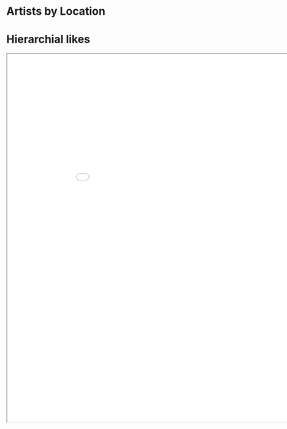 # Artists by Location
<div id="chart_div" class="geoChart" data-url="data/artistsByLocation.json"></div>

# Hierarchial likes
<iframe src="artistHierarchialGraph.html" width="960" height="960" scrolling="no"></iframe>
